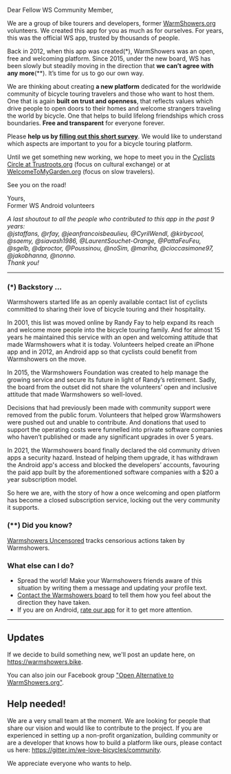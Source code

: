 Dear Fellow WS Community Member,
        
We are a group of bike tourers and developers, former [WarmShowers.org](https://warmshowers.org) volunteers. We created this app for you as much as for ourselves. For years, this was the official WS app, trusted by thousands of people.
        
Back in 2012, when this app was created(\*), WarmShowers was an open, free and welcoming platform. Since 2015, under the new board, WS has been slowly but steadily moving in the direction that **we can’t agree with any more**(\*\*). It’s time for us to go our own way. 
        
We are thinking about creating **a new platform** dedicated for the worldwide community of bicycle touring travelers and those who want to host them. One that is again **built on trust and openness**, that reflects values which drive people to open doors to their homes and welcome strangers traveling the world by bicycle. One that helps to build lifelong friendships which cross boundaries. **Free and transparent** for everyone forever.
        
Please **help us by [filling out this short survey](https://warmshowers.github.io/wsandroid/survey)**. We would like to understand which aspects are important to you for a bicycle touring platform.

Until we get something new working, we hope to meet you in the [Cyclists Circle at Trustroots.org](https://www.trustroots.org/?circle=cyclists) (focus on cultural exchange) or at [WelcomeToMyGarden.org](https://WelcomeToMyGarden.org) (focus on slow travelers).

See you on the road!

Yours,\
Former WS Android volunteers

*A last shoutout to all the people who contributed to this app in the past 9 years:\
@jstaffans, @rfay, @jeanfrancoisbeaulieu, @CyrilWendl, @kirbycool, @saemy, @siavash1986, @LaurentSouchet-Orange, @PattaFeuFeu, @sgelb, @dproctor, @Poussinou, @noSim, @mariha, @cioccasimone97, @jakobhanna, @nonno.<br/>
Thank you!*

---

### (\*) Backstory ...


Warmshowers started life as an openly available contact list of cyclists committed to sharing their love of bicycle touring and their hospitality.

In 2001, this list was moved online by Randy Fay to help expand its reach and welcome more people into the bicycle touring family. And for almost 15 years he maintained this service with an open and welcoming attitude that made Warmshowers what it is today. Volunteers helped create an iPhone app and in 2012, an Android app so that cyclists could benefit from Warmshowers on the move.

In 2015, the Warmshowers Foundation was created to help manage the growing service and secure its future in light of Randy’s retirement. Sadly, the board from the outset did not share the volunteers’ open and inclusive attitude that made Warmshowers so well-loved.

Decisions that had previously been made with community support were removed from the public forum. Volunteers that helped grow Warmshowers were pushed out and unable to contribute. And donations that used to support the operating costs were funnelled into private software companies who haven’t published or made any significant upgrades in over 5 years.

In 2021, the Warmshowers board finally declared the old community driven apps a security hazard. Instead of helping them upgrade, it has withdrawn the Android app's access and blocked the developers’ accounts, favouring the paid app built by the aforementioned software companies with a $20 a year subscription model.

So here we are, with the story of how a once welcoming and open platform has become a closed subscription service, locking out the very community it supports.


### (\*\*) Did you know?

[Warmshowers Uncensored](https://gitlab.com/-/snippets/2111860) tracks censorious actions taken by Warmshowers.


### What else can I do?

* Spread the world! Make your Warmshowers friends aware of this situation by writing them a message and updating your profile text.
* [Contact the Warmshowers board](https://www.warmshowers.org/contact) to tell them how you feel about the direction they have taken.
* If you are on Android, [rate our app](https://play.google.com/store/apps/details?id=fi.bitrite.android.ws) for it to get more attention.

---


## Updates
If we decide to build something new, we'll post an update here, on <https://warmshowers.bike>.

You can also join our Facebook group ["Open Alternative to WarmShowers.org"](https://www.facebook.com/groups/243374777243989).

## Help needed!
We are a very small team at the moment. We are looking for people that share our
vision and would like to contribute to the project.
If you are experienced in setting up a non-profit organization, building
community or are a developer that knows how to build a platform like ours,
please contact us here: <https://gitter.im/we-love-bicycles/community>.

We appreciate everyone who wants to help. 
